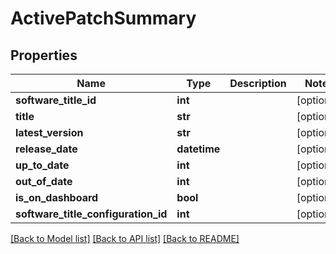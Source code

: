 # ActivePatchSummary

## Properties
Name | Type | Description | Notes
------------ | ------------- | ------------- | -------------
**software_title_id** | **int** |  | [optional] 
**title** | **str** |  | [optional] 
**latest_version** | **str** |  | [optional] 
**release_date** | **datetime** |  | [optional] 
**up_to_date** | **int** |  | [optional] 
**out_of_date** | **int** |  | [optional] 
**is_on_dashboard** | **bool** |  | [optional] 
**software_title_configuration_id** | **int** |  | [optional] 

[[Back to Model list]](../README.md#documentation-for-models) [[Back to API list]](../README.md#documentation-for-api-endpoints) [[Back to README]](../README.md)


